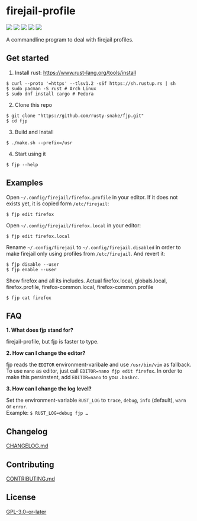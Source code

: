 firejail-profile
================

![](https://github.com/rusty-snake/fjp/workflows/ShellCheck/badge.svg)
![](https://github.com/rusty-snake/fjp/workflows/Rust/badge.svg)
![](https://img.shields.io/badge/rustc-1.41+-blue.svg?logo=rust)
![](https://img.shields.io/github/license/rusty-snake/fjp.svg?color=darkred&logo=gnu)
![](https://badgen.net/badge/maintenance/actively-developed/00D000)

A commandline program to deal with firejail profiles.

Get started
-----------

1. Install rust: <https://www.rust-lang.org/tools/install>

```
$ curl --proto '=https' --tlsv1.2 -sSf https://sh.rustup.rs | sh
$ sudo pacman -S rust # Arch Linux
$ sudo dnf install cargo # Fedora
```

2. Clone this repo

```
$ git clone "https://github.com/rusty-snake/fjp.git"
$ cd fjp
```

3. Build and Install

```
$ ./make.sh --prefix=/usr
```

4. Start using it

```
$ fjp --help
```


Examples
--------

Open `~/.config/firejail/firefox.profile` in your editor. If it does not exists yet, it is copied form `/etc/firejail`:

    $ fjp edit firefox

Open `~/.config/firejail/firefox.local` in your editor:

    $ fjp edit firefox.local

Rename `~/.config/firejail` to `~/.config/firejail.disabled` in order to make firejail only using profiles from `/etc/firejail`. And revert it:

    $ fjp disable --user
    $ fjp enable --user

Show firefox and all its includes. Actual firefox.local, globals.local, firefox.profile, firefox-common.local, firefox-common.profile

    $ fjp cat firefox

FAQ
---

**1. What does fjp stand for?**

firejail-profile, but fjp is faster to type.

**2. How can I change the editor?**

fjp reads the `EDITOR` environment-varibale and use `/usr/bin/vim` as fallback.
To use `nano` as editor, just call `EDITOR=nano fjp edit firefox`. In order to make this
persinstent, add `EDITOR=nano` to you `.bashrc`.

**3. How can I change the log level?**

Set the environment-variable `RUST_LOG` to `trace`, `debug`, `info` (default), `warn` or `error`.  
Example: `$ RUST_LOG=debug fjp …`

Changelog
---------

[CHANGELOG.md](CHANGELOG.md)

Contributing
------------

[CONTRIBUTING.md](CONTRIBUTING.md)

License
-------

[GPL-3.0-or-later](COPYING)
